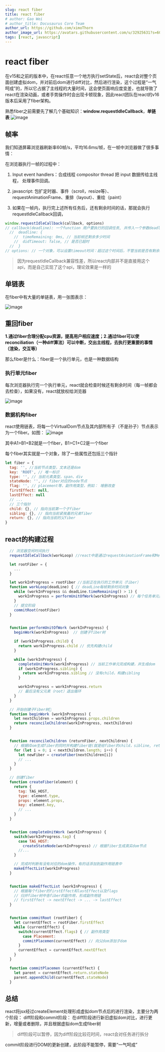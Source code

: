 ```yaml
---
slug: react fiber
title: react fiber
# author: Gao Wei
# author_title: Docusaurus Core Team
author_url: https://github.com/ximoThorn
author_image_url: https://avatars.githubusercontent.com/u/32925631?s=60&v=4
tags: [react, javascript]
---
```


# react fiber

在v15和之前的版本中，在react任意一个地方执行setState后，react会对整个页面创建虚拟dom，并对前后dom进行diff对比，然后进行渲染，这个过程是“一气呵成”的，所以它占据了主线程的大量时间，这会使页面响应度变差，也就导致了react在渲染动画，或者手势操作时会出现卡顿现象，因此react团队在react的v16版本后采用了fiber架构。

熟悉fiber之前需要先了解几个基础知识：**window.requestIdleCallback**，**单链表**
![image](https://user-images.githubusercontent.com/32925631/90331506-89c43c80-dfe7-11ea-9f1a-1934ed6a013f.png)


## 帧率
我们知道屏幕浏览器刷新率60帧/s，平均16.6ms/帧，在一帧中浏览器做了很多事情：

在浏览器执行一帧的过程中：

1. Input event handlers：合成线程 compositor thread 把 input 数据传给主线程， 处理事件回调。

2. javascript: 包扩定时器、事件（scroll，resize等）、requestAnimationFrame、重排（layout）、重绘（paint）

3. 如果在一帧内，执行完上述所有任务后，还有剩余时间的话，那就会执行requestIdleCallback回调，

```js
window.requestIdleCallback(callback, options)
// callback(deadline): 一个function 用户要执行的回调任务, 并传入一个参数deadline
  //  deadline: {
    //  timeRemaining: 0ms, // 当前帧还剩余多少时间
    //  didTimeout: false, // 是否已超时
  //  }
// options: // 一个对象，可以设置timeout时间：超过这个时间后，不管当前是否有剩余时间必须执行此回调

```
> 因为requestIdleCallback兼容性差，所以react内部并不是直接用这个api，而是自己实现了这个api，理论效果是一样的

## 单链表

在fiber中有大量的单链表，用一张图表示：

![image](https://user-images.githubusercontent.com/32925631/90331514-a19bc080-dfe7-11ea-9c2e-c30f3689455b.png)


## 重回fiber

**1.通过fiber合理分配cpu资源，提高用户相应速度；2.通过fiber可以使reconciliation（一种diff算法）可以中断，交出主线程，去执行更重要的事情（渲染，交互等）**

那么fiber是什么：fiber是一个执行单元，也是一种数据结构


### 执行单元fiber
每次浏览器执行完一个执行单元，react就会检查时候还有剩余时间（每一帧都会去检查），如果没有，react就放权给浏览器

![image](https://user-images.githubusercontent.com/32925631/90331527-bf692580-dfe7-11ea-8719-2d1066ba8be0.png)

### 数据机构fiber

react使用链表，将每一个VirtualDom节点及其内部所有子（不是孙子）节点表示为一个fiber。如图：
![image](https://user-images.githubusercontent.com/32925631/90331536-d14ac880-dfe7-11ea-9a24-f39fd629fd6f.png)


其中A1>B1+B2就是一个fiber，B1>C1+C2是一个fiber

每个fiber其实就是一个对象，除了一些属性还包括三个指针
```js
let fiber = {
  tag: '', //当前节点类型，文本还是dom
  key: 'ROOT', // 唯一标识
  type: '', // 当前元素类型，span、div
  stateNode: '', // fiber对应的node节点
  flag: '', // placement等，副作用类型，例如： 增删改查
  firstEffect: null, 
  lastEffect: null
  // ...
  // 三个指针
  child: {}, // 指向当前第一个子fiber
  sibling: {}, // 指向当前紧挨着的兄弟fiber
  return: {}, // 指向当前的父fiber
}
```

## react的构建过程
```jsx
  // 浏览器空闲时间执行
  requestIdleCallback(workLoop) //react中是通过requestAnimationFrame和MessageChannel实现的

  let rootFiber = {
    ...
  }

  let workInProgress = rootFiber //当前正在执行的工作单元（fiber）
  function workLoop(deadLine) { // deadLine每帧剩余时间对象
    while (workInProgress && deadLine.timeRemaining() > 1) {
      workInProgress = performUnitOfWork(workInProgress) // 每个任务单元执行完毕后返回下一个要执行的任务单元
    }
    // 提交阶段
    commitRoot(rootFiber)
  }


  function performUnitOfWork (workInProgress) {
    beginWork(workInProgress)  // 创建子fiber树

    if (workInProgress.child) {
      return workInProgress.child // 优先构建child
    }

    while (workInProgress) {
      completeUnitWork(workInProgress) // 当前工作单元完成构建，并生成dom
      if (workInProgress.sibling) {
        return workInProgress.sibling // 没有child，构建sibling
      }

      workInProgress = workInProgress.return
      // 最后没有父元素（root）退出循环
    }
  }

  // 开始创建子Fiber树🌲
  function beginWork (workInProgress) {
    let nextChildren = workInProgress.props.children
    return reconcileChildren(workInProgress, nextChildren)
  }


  function reconcileChildren (returnFiber, nextChildren) {
    // 根据VDom生成fiber的同时并构建fiber链(就是给fiber的child，sibline, return属性赋值)
    for (let i = 0; i < nextChildren.length; i++) {
      let newFiber = createFiber(nextChildren[i])
      // ...
    }
  }

  // 创建fiber
  function createFiber(element) {
    return {
      tag: TAG_HOST,
      type: element.type,
      props: element.props,
      key: element.key,
      // ...
    }
  }


  function completeUnitWork (workInProgress) {
    switch(workInProgress.tag) {
      case TAG_HOST:
        createStateNode(workInProgress) // 根据fiber生成真实dom节点
      //...
    }

    // 完成时判断有没有对应的dom操作，有的话添加到副作用链表中
    makeEffectList(workInProgress)
  }


  function makeEffectList (workInProgress) {
    // 根据每个fiber的firstEffect和lastEffect以及flags
    // 归并fiber树中各fiber的副作用，形成副作用链
    // firstEffect -> nextEffect -> ... -> lastEffect
  }


  function commitRoot (rootFiber) {
    let currentEffect = rootFiber.firstEffect
    while (currentEffect) {
      switch(currentEffect.flags) { // 副作用类型
        case Placement:
        commitPlacemen(currentEffect) // 向父dom添加子dom
      }
      currentEffect = currentEffect.nextEffect
    }
  }

  function commitPlacemen (currentEffect) {
    let parent = currentEffect.return.stateNode
    parent.appendChild(currentEffect.stateNode)
  }

```

## 总结
react将jsx经过createElement处理形成虚拟dom节点后的进行渲染，主要分为两个阶段：
diff阶段和commit阶段：
在diff阶段进行新旧虚拟dom对比，进行更新，增量或者删除，并且根据虚拟dom生成fiber树
> diff阶段可以暂停，因为diff阶段比较花时间，react会对任务进行拆分

commit阶段进行DOM的更新创建，此阶段不能暂停，需要“一气呵成”
